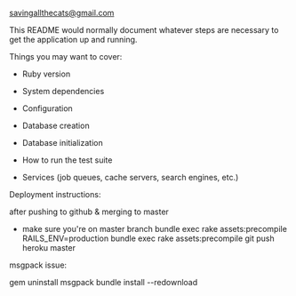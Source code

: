savingallthecats@gmail.com

This README would normally document whatever steps are necessary to get the
application up and running.

Things you may want to cover:

* Ruby version

* System dependencies

* Configuration

* Database creation

* Database initialization

* How to run the test suite

* Services (job queues, cache servers, search engines, etc.)

Deployment instructions:

after pushing to github & merging to master

* make sure you're on master branch
bundle exec rake assets:precompile
RAILS_ENV=production bundle exec rake assets:precompile
git push heroku master



msgpack issue:

gem uninstall msgpack
bundle install --redownload
